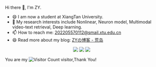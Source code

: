

Hi there 👋, I'm ZY.
- 😄 I am now a student at XiangTan University.
- 🔭 My research interests include Nonlinear, Neuron model, Multimodal video-text retrieval, Deep learning.
- 📫 How to reach me: 202205570112@smail.xtu.edu.cn
- 😄 Read more about my blog: [ZYの博客 - 荒岛](https://xiaolingdudu.github.io/)




<p align="center">
<a href="https://github.com/xiaolingdudu"><img src="https://github.com/xiaolingdudu" /></a>

<img src="https://img.shields.io/badge/QQ-2532471997-green?logo=tencentqq" />
<!-- https://github.com/antonkomarev/github-profile-views-counter -->
<img src="https://komarev.com/ghpvc/?username=ZS1314&abbreviated=true&color=yellow" />
</p>
<!-- https://github.com/kyechan99/capsule-render -->

You are my ![Visitor Count](https://profile-counter.glitch.me/wisdom-zhe/count.svg) visitor,Thank You!

